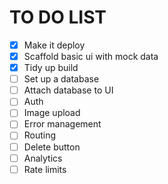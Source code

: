 # TO DO LIST


- [x] Make it deploy
- [x] Scaffold basic ui with mock data
- [x] Tidy up build
- [ ] Set up a database
- [ ] Attach database to UI
- [ ] Auth
- [ ] Image upload
- [ ] Error management
- [ ] Routing
- [ ] Delete button
- [ ] Analytics
- [ ] Rate limits